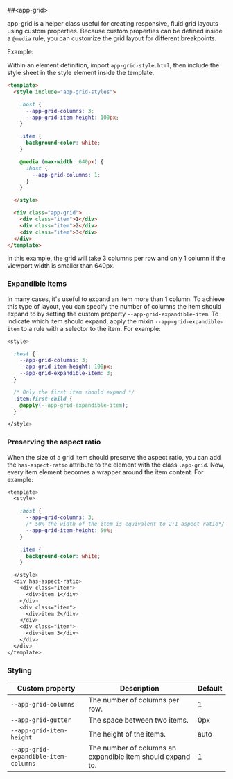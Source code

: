 ##&lt;app-grid&gt;

app-grid is a helper class useful for creating responsive, fluid grid layouts using custom properties.
Because custom properties can be defined inside a `@media` rule, you can customize the grid layout
for different breakpoints.

Example:

Within an element definition, import `app-grid-style.html`, then include the style sheet in the style
element inside the template.

```html
<template>
  <style include="app-grid-styles">

    :host {
      --app-grid-columns: 3;
      --app-grid-item-height: 100px;
    }

    .item {
      background-color: white;
    }

    @media (max-width: 640px) {
      :host {
        --app-grid-columns: 1;
      }
    }

  </style>

  <div class="app-grid">
    <div class="item">1</div>
    <div class="item">2</div>
    <div class="item">3</div>
  </div>
</template>
```

In this example, the grid  will take 3 columns per row and only 1 column if the viewport width is
smaller than 640px.

### Expandible items

In many cases, it's useful to expand an item more than 1 column. To achieve this type of layout,
you can specify the number of columns the item should expand to by setting the custom property
`--app-grid-expandible-item`. To indicate which item should expand, apply the mixin
`--app-grid-expandible-item` to a rule with a selector to the item. For example:

```css
<style>

  :host {
    --app-grid-columns: 3;
    --app-grid-item-height: 100px;
    --app-grid-expandible-item: 3;
  }

  /* Only the first item should expand */
  .item:first-child {
    @apply(--app-grid-expandible-item);
  }

</style>
```

### Preserving the aspect ratio

When the size of a grid item should preserve the aspect ratio, you can add the `has-aspect-ratio`
attribute to the element with the class `.app-grid`. Now, every item element becomes a wrapper around
the item content. For example:

```css
<template>
  <style>

    :host {
      --app-grid-columns: 3;
      /* 50% the width of the item is equivalent to 2:1 aspect ratio*/
      --app-grid-item-height: 50%;
    }

    .item {
      background-color: white;
    }

  </style>
  <div has-aspect-ratio>
    <div class="item">
      <div>item 1</div>
    </div>
    <div class="item">
      <div>item 2</div>
    </div>
    <div class="item">
      <div>item 3</div>
    </div>
  </div>
</template>
```

### Styling

Custom property                               | Description                                                | Default
----------------------------------------------|------------------------------------------------------------|------------------
`--app-grid-columns`                          | The number of columns per row.                             | 1
`--app-grid-gutter`                           | The space between two items.                               | 0px
`--app-grid-item-height`                      | The height of the items.                                   | auto
`--app-grid-expandible-item-columns`          | The number of columns an expandible item should expand to. | 1
